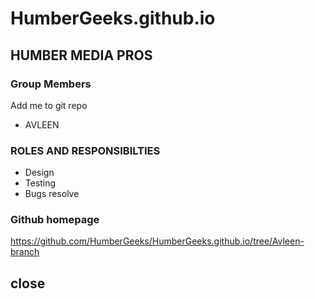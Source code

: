 # HumberGeeks.github.io

## HUMBER MEDIA PROS

### Group Members

Add me to  git repo

- AVLEEN

### ROLES AND RESPONSIBILTIES

- Design
- Testing
- Bugs resolve

### Github homepage

https://github.com/HumberGeeks/HumberGeeks.github.io/tree/Avleen-branch

## close

 